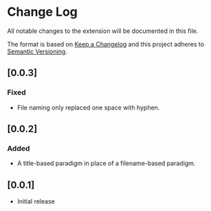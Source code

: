 # Change Log

All notable changes to the extension will be documented in this file.

The format is based on [Keep a Changelog](https://keepachangelog.com/)
and this project adheres to [Semantic Versioning](https://semver.org/).

## [0.0.3]
### Fixed
- File naming only replaced one space with hyphen.


## [0.0.2]
### Added
- A title-based paradigm in place of a filename-based paradigm.

## [0.0.1]

- Initial release
